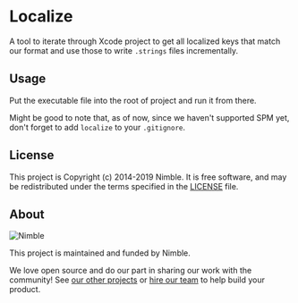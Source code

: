 # Localize

A tool to iterate through Xcode project to get all localized keys that match our format and use those to write `.strings` files incrementally.

## Usage

Put the executable file into the root of project and run it from there.

Might be good to note that, as of now, since we haven't supported SPM yet, don't forget to add `localize` to your `.gitignore`.

## License

This project is Copyright (c) 2014-2019 Nimble. It is free software,
and may be redistributed under the terms specified in the [LICENSE] file.

[LICENSE]: /LICENSE

## About

![Nimble](https://assets.nimblehq.co/logo/dark/logo-dark-text-160.png)

This project is maintained and funded by Nimble.

We love open source and do our part in sharing our work with the community!
See [our other projects][community] or [hire our team][hire] to help build your product.

[community]: https://github.com/nimblehq
[hire]: https://nimblehq.co/
